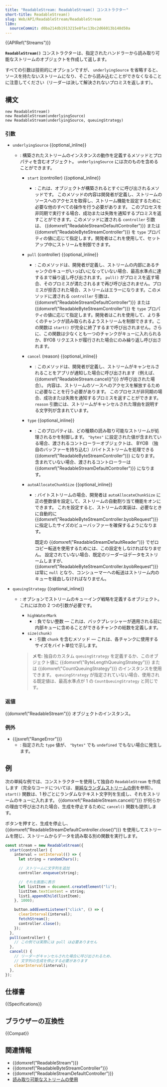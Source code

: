 ```yaml
---
title: "ReadableStream: ReadableStream() コンストラクター"
short-title: ReadableStream()
slug: Web/API/ReadableStream/ReadableStream
l10n:
  sourceCommit: d0ba214db1913215e8fac13bc2d66013b148d50a
---
```


{{APIRef("Streams")}}

**`ReadableStream()`** コンストラクターは、指定されたハンドラーから読み取り可能なストリームのオブジェクトを作成して返します。

すべての引数は技術的にオプションですが、 `underlyingSource` を省略すると、ソースを持たないストリームになり、そこから読み込むことができなくなることに注意してください（リーダーは決して解決されないプロミスを返します）。

## 構文

```js-nolint
new ReadableStream()
new ReadableStream(underlyingSource)
new ReadableStream(underlyingSource, queuingStrategy)
```

### 引数

- `underlyingSource` {{optional_inline}}

  - : 構築されたストリームのインスタンスの動作を定義するメソッドとプロパティを含むオブジェクト。 `underlyingSource` には次のものを含めることができます。

    - `start` (controller) {{optional_inline}}
      - : これは、オブジェクトが構築されるとすぐに呼び出されるメソッドです。 このメソッドの内容は開発者が定義し、ストリームのソースへのアクセスを取得し、ストリーム機能を設定するために必要な他のすべての操作を行う必要があります。 このプロセスを非同期で実行する場合、成功または失敗を通知するプロミスを返すことができます。このメソッドに渡される `controller` 引数は、 {{domxref("ReadableStreamDefaultController")}} または {{domxref("ReadableByteStreamController")}} を `type` プロパティの値に応じて指定します。開発者はこれを使用して、セットアップ中にストリームを制御できます。
    - `pull` (controller) {{optional_inline}}
      - : このメソッドは、開発者が定義し、ストリームの内部にあるチャンクのキューがいっぱいになっていない場合、最高水準点に達するまで繰り返し呼び出されます。 `pull()` がプロミスを返す場合、そのプロミスが満たされるまで再び呼び出されません。プロミスが拒否された場合、ストリームはエラーになります。このメソッドに渡される `controller` 引数は、 {{domxref("ReadableStreamDefaultController")}} または {{domxref("ReadableByteStreamController")}} を `type` プロパティの値に応じて指定します。開発者はこれを使用して、より多くのチャンクが読み取られるようストリームを制御できます。この関数は `start()` が完全に終了するまで呼び出されません。さらに、この関数は少なくとも一つのチャンクがキューに入れられるか、BYOB リクエストが履行された場合にのみ繰り返し呼び出されます。
    - `cancel` (reason) {{optional_inline}}
      - : このメソッドは、開発者が定義し、ストリームがキャンセルされることをアプリが通知した場合に呼び出されます（例えば、{{domxref("ReadableStream.cancel()")}} が呼び出された場合）。 内容は、ストリームのソースへのアクセスを解放するために必要なことを行う必要があります。 このプロセスが非同期の場合、成功または失敗を通知するプロミスを返すことができます。 `reason` 引数には、ストリームがキャンセルされた理由を説明する文字列が含まれています。
    - `type` {{optional_inline}}
      - : このプロパティは、どの種類の読み取り可能なストリームが処理されるかを制御します。 `"bytes"` に設定された値が含まれている場合、渡されるコントローラーオブジェクトは、 BYOB （独自のバッファーを持ち込む）/バイトストリームを処理できる {{domxref("ReadableByteStreamController")}} になります。 含まれていない場合、渡されるコントローラーは {{domxref("ReadableStreamDefaultController")}} になります。
    - `autoAllocateChunkSize` {{optional_inline}}

      - : バイトストリームの場合、開発者は `autoAllocateChunkSize` に正の整数値を設定して、ストリームの自動割り当て機能をオンにできます。
        これを設定すると、ストリームの実装は、必要なときに自動的に {{domxref("ReadableByteStreamController.byobRequest")}} に指定したサイズのビューバッファーを確保するようになります。

        既定の {{domxref("ReadableStreamDefaultReader")}} でゼロコピー転送を使用するためには、この設定をしなければなりません。
        設定されていない場合、既定のリーダーはデータをストリームしますが、 {{domxref("ReadableByteStreamController.byobRequest")}} は常に `null` となり、コンシューマーへの転送はストリーム内のキューを経由しなければなりません。

- `queuingStrategy` {{optional_inline}}

  - : オプションでストリームのキューイング戦略を定義するオブジェクト。 これには次の 2 つの引数が必要です。

    - `highWaterMark`
      - : 負でない整数 — これは、バックプレッシャーが適用される前に内部キューに含めることができるチャンクの総数を定義します。
    - `size(chunk)`
      - : 引数 `chunk` を含むメソッド — これは、各チャンクに使用するサイズをバイト単位で示します。

    > **メモ:** 独自のカスタム `queuingStrategy` を定義するか、このオブジェクト値に {{domxref("ByteLengthQueuingStrategy")}} または {{domxref("CountQueuingStrategy")}} のインスタンスを使用できます。 `queuingStrategy` が指定されていない場合、使用される既定値は、最高水準点が 1 の `CountQueuingStrategy` と同じです。

### 返値

{{domxref("ReadableStream")}} オブジェクトのインスタンス。

### 例外

- {{jsxref("RangeError")}}
  - : 指定された `type` 値が、 `"bytes"` でも `undefined` でもない場合に発生します。

## 例

次の単純な例では、コンストラクターを使用して独自の `ReadableStream` を作成します（完全なコードについては、[単純なランダムストリームの例](https://mdn.github.io/dom-examples/streams/simple-random-stream/)を参照）。 `start()` 関数は、1 秒ごとにランダムなテキスト文字列を生成し、それをストリームのキューに入れます。 {{domxref("ReadableStream.cancel()")}} が何らかの理由で呼び出された場合、生成を停止するために `cancel()` 関数も提供します。

ボタンを押すと、生成を停止し、{{domxref("ReadableStreamDefaultController.close()")}} を使用してストリームを閉じ、ストリームからデータを読み取る別の関数を実行します。

```js
const stream = new ReadableStream({
  start(controller) {
    interval = setInterval(() => {
      let string = randomChars();

      // ストリームに文字列を追加
      controller.enqueue(string);

      // それを画面に表示
      let listItem = document.createElement("li");
      listItem.textContent = string;
      list1.appendChild(listItem);
    }, 1000);

    button.addEventListener("click", () => {
      clearInterval(interval);
      fetchStream();
      controller.close();
    });
  },
  pull(controller) {
    // この例では実際には pull は必要ありません
  },
  cancel() {
    // リーダーがキャンセルされた場合に呼び出されるため、
    // 文字列の生成を停止する必要があります
    clearInterval(interval);
  },
});
```

## 仕様書

{{Specifications}}

## ブラウザーの互換性

{{Compat}}

## 関連情報

- {{domxref("ReadableStream")}}
- {{domxref("ReadableByteStreamController")}}
- {{domxref("ReadableStreamDefaultController")}}
- [読み取り可能なストリームの使用](/ja/docs/Web/API/Streams_API/Using_readable_streams)
